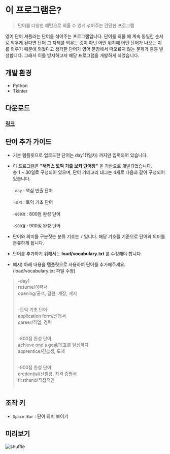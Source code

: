 # 이 프로그램은?
> 단어를 다양한 패턴으로 외울 수 있게 섞어주는 간단한 프로그램

영어 단어 셔플러는 단어를 섞어주는 프로그램입니다. 단어를 외울 때 계속 동일한 순서로 외우게 된다면 단어 그 자체를 외우는 것이 아닌 어떤 위치에 어떤 단어가 나오는 지를 외우기 때문에 외웠다고 생각한 단어가 영어 문장에서 떠오르지 않는 문제가 종종 발생합니다. 그래서 이를 방지하고자 해당 프로그램을 개발하게 되었습니다.

## 개발 환경
- Python
- Tkinter

## 다운로드
### [링크](https://drive.google.com/file/d/18xKlQw0jbdXhscpGb_qpJXhYlVKl70q6/view?usp=sharing)

## 단어 추가 가이드
- 기본 템플릿으로 업로드한 단어는 day1(1일차) 까지만 입력되어 있습니다.
- 이 프로그램은 **"해커스 토익 기출 보카 단어장"** 을 기반으로 개발되었습니다.<br>
총 1 ~ 30일로 구성되어 있으며, 단어 카테고리 태그는 4개로 다음과 같이 구성되어 있습니다.<br><br>
`-day` : 핵심 빈출 단어<br><br>
`-토익` : 토익 기초 단어<br><br>
`-800점` : 800점 완성 단어<br><br>
`-900점` : 900점 완성 단어<br>

- 단어와 의미를 구분짓는 분류 기호는 `/` 입니다. 해당 기호를 기준으로 단어와 의미를 분류하게 됩니다.<br>
- 단어를 추가하기 위해서는 **load/vocabulary.txt** 를 수정해야 합니다.<br>

- 예시) 아래 내용을 템플릿으로 사용하여 단어를 추가해주세요.(load/vocabulary.txt 파일 수정)<br>
> -day1<br>
> resume/이력서<br>
> opening/공석, 결원; 개장, 개시<br><br>
>
> -토익 기초 단어<br>
application form/신청서<br>
career/직업, 경력<br><br>
>
> -800점 완성 단어<br>
achieve one's goal/목표를 달성하다<br>
apprentice/견습생, 도제<br><br>
>
> -900점 완성 단어<br>
credential/신임장, 자격 증명서<br>
firsthand/직접적인<br><br>

## 조작 키
- `Space Bar` : 단어 의미 보이기

## 미리보기
![shuffle](https://user-images.githubusercontent.com/59381113/169553780-27c1bb0e-03e0-43f2-94a6-21d6ed272997.gif)

